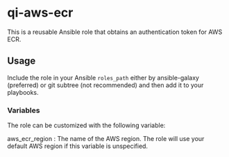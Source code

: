 # qi-aws-ecr

This is a reusable Ansible role that obtains an authentication token for AWS ECR.

## Usage

Include the role in your Ansible `roles_path` either by ansible-galaxy (preferred) or git subtree (not recommended) and then add it to your playbooks.

### Variables

The role can be customized with the following variable:

  aws\_ecr\_region
  : The name of the AWS region. The role will use your default AWS region if this variable is unspecified.
